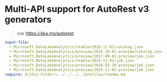 # Multi-API support for AutoRest v3 generators

> see https://aka.ms/autorest

``` yaml $(enable-multi-api)
input-file:
  - Microsoft.DataLakeAnalytics/stable/2016-11-01/catalog.json
  - Microsoft.DataLakeAnalytics/preview/2015-10-01-preview/catalog.json
  - Microsoft.DataLakeAnalytics/preview/2017-09-01-preview/job.json
  - Microsoft.DataLakeAnalytics/stable/2016-11-01/job.json
  - Microsoft.DataLakeAnalytics/preview/2016-03-20-preview/job.json
  - Microsoft.DataLakeAnalytics/preview/2015-11-01-preview/job.json
require: $(this-folder)/../../../../profiles/readme.md
```
